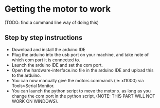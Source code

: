 # Getting the motor to work
(TODO: find a command line way of doing this)

## Step by step instructions
* Download and install the arduino IDE
* Plug the arduino into the usb port on your machine, and take note of which com port it is connected to.
* Launch the arduino IDE and set the com port.
* Open the hardware-interface.ino file in the arduino IDE and upload this to the arduino.
* You can now manually give the motors commands (ie: xf1000) via Tools>Serial Monitor. 
* You can launch the python script to move the motor x, as long as you change the com port in the python script, (NOTE: THIS PART WILL NOT WORK ON WINDOWS). 